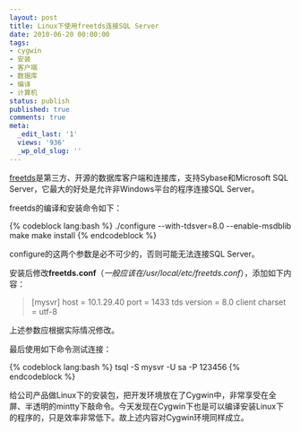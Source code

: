 ```yaml
---
layout: post
title: Linux下使用freetds连接SQL Server
date: 2010-06-20 00:00:00
tags:
- cygwin
- 安装
- 客户端
- 数据库
- 编译
- 计算机
status: publish
published: true
comments: true
meta:
  _edit_last: '1'
  views: '936'
  _wp_old_slug: ''
---
```

<a href="http://www.freetds.org">freetds</a>是第三方、开源的数据库客户端和连接库，支持Sybase和Microsoft SQL Server，它最大的好处是允许非Windows平台的程序连接SQL Server。

freetds的编译和安装命令如下：

{% codeblock lang:bash %}
./configure --with-tdsver=8.0 --enable-msdblib
make
make install
{% endcodeblock %}

configure的这两个参数是必不可少的，否则可能无法连接SQL Server。

安装后修改<strong>freetds.conf</strong>（<em>一般应该在/usr/local/etc/freetds.conf</em>），添加如下内容：

<blockquote>
[mysvr]
        host = 10.1.29.40
        port = 1433
        tds version = 8.0
        client charset = utf-8
</blockquote>

上述参数应根据实际情况修改。

最后使用如下命令测试连接：

{% codeblock lang:bash %}
tsql -S mysvr -U sa -P 123456
{% endcodeblock %}

给公司产品做Linux下的安装包，把开发环境放在了Cygwin中，非常享受在全屏、半透明的mintty下敲命令。今天发现在Cygwin下也是可以编译安装Linux下的程序的，只是效率非常低下。故上述内容对Cygwin环境同样成立。
